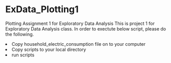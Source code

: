 # ExData_Plotting1
Plotting Assignment 1 for Exploratory Data Analysis
This is project 1 for Exploratory Data Analysis class.
In order to exectute below script, please do the following.

<li> Copy household_electric_consumption file on to your computer
<li> Copy scripts to your local directory
<li> run scripts
